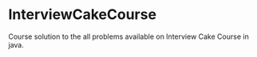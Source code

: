 # InterviewCakeCourse
Course solution to the all problems available on Interview Cake Course in java.
